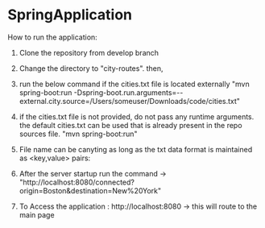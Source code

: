# SpringApplication

How to run the application:

1. Clone the repository from develop branch
2. Change the directory to "city-routes". then,
3. run the below command if the cities.txt file is located externally 
    "mvn spring-boot:run -Dspring-boot.run.arguments=--external.city.source=/Users/someuser/Downloads/code/cities.txt"

4. if the cities.txt file is not provided, do not pass any runtime arguments. the default cities.txt can be used that is already present in the repo sources file.
    "mvn spring-boot:run"
5. File name can be canyting as long as the txt  data format is maintained as <key,value> pairs:
6. After the server startup run the command ->  "http://localhost:8080/connected?origin=Boston&destination=New%20York"
7. To Access the application : http://localhost:8080  -> this will route to the main page
